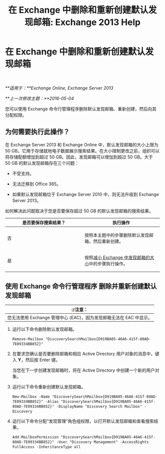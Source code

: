 ﻿---
title: '在 Exchange 中删除和重新创建默认发现邮箱: Exchange 2013 Help'
TOCTitle: 在 Exchange 中删除和重新创建默认发现邮箱
ms:assetid: 4bde0b00-bdf7-44b4-ba64-aa062bc10ca2
ms:mtpsurl: https://technet.microsoft.com/zh-cn/library/Dn750894(v=EXCHG.150)
ms:contentKeyID: 62371346
ms.date: 01/11/2018
mtps_version: v=EXCHG.150
ms.translationtype: HT
---

# 在 Exchange 中删除和重新创建默认发现邮箱

 

_**适用于：**Exchange Online, Exchange Server 2013_

_**上一次修改主题：**2016-05-04_

您可以使用 Exchange 命令行管理程序删除默认发现邮箱、重新创建，然后向其分配权限。

## 为何需要执行此操作？

在 Exchange Server 2013 和 Exchange Online 中，默认发现邮箱的大小上限为 50 GB。它用于存储就地电子数据展示搜索结果。在大小限制更改之前，组织可以将存储配额增加到超过 50 GB。因此，发现邮箱可以增加到超过 50 GB。大于 50 GB 的默认发现邮箱存在三个问题：

  - 不受支持。

  - 无法迁移到 Office 365。

  - 如果默认发现邮箱位于 Exchange Server 2010 中，则无法升级到 Exchange Server 2013。

如何解决此问题取决于您是否要保存超过 50 GB 的默认发现邮箱的搜索结果。


<table>
<colgroup>
<col style="width: 50%" />
<col style="width: 50%" />
</colgroup>
<thead>
<tr class="header">
<th>是否要保存搜索结果？</th>
<th>执行操作</th>
</tr>
</thead>
<tbody>
<tr class="odd">
<td><p>否</p></td>
<td><p>按照本主题中的步骤删除默认发现邮箱，然后重新创建。</p></td>
</tr>
<tr class="even">
<td><p>是</p></td>
<td><p>按照<a href="reduce-the-size-of-a-discovery-mailbox-in-exchange-exchange-2013-help.md">减小 Exchange 中发现邮箱的大小</a>中的步骤执行操作。</p></td>
</tr>
</tbody>
</table>


## 使用 Exchange 命令行管理程序 删除并重新创建默认发现邮箱

<table>
<thead>
<tr class="header">
<th><img src="images/Bb124558.note(EXCHG.150).gif" title="注意" alt="注意" />注意：</th>
</tr>
</thead>
<tbody>
<tr class="odd">
<td>您无法使用 Exchange 管理中心 (EAC)，因为发现邮箱无法在 EAC 中显示。</td>
</tr>
</tbody>
</table>


1.  运行以下命令删除默认发现邮箱。
    
        Remove-Mailbox "DiscoverySearchMailbox{D919BA05-46A6-415f-80AD-7E09334BB852}"

2.  在要求您确认是否要删除邮箱和相应 Active Directory 用户对象的消息中，键入 **Y**，然后按 Enter 键。
    
    当您在下一步创建发现邮箱时，将在 Active Directory 中创建一个新的用户对象。

3.  运行以下命令重新创建默认发现邮箱。
    
        New-Mailbox -Name "DiscoverySearchMailbox{D919BA05-46A6-415f-80AD-7E09334BB852}" -Alias "DiscoverySearchMailbox{D919BA05-46A6-415f-80AD-7E09334BB852}" -DisplayName "Discovery Search Mailbox" -Discovery

4.  运行以下命令分配“发现管理”角色组权限，以打开默认发现邮箱和查看搜索结果。
    
        Add-MailboxPermission "DiscoverySearchMailbox{D919BA05-46A6-415f-80AD-7E09334BB852}" -User "Discovery Management" -AccessRights FullAccess -InheritanceType all

